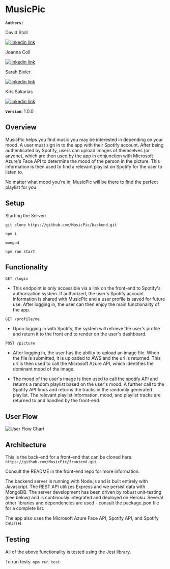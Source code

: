 # MusicPic

**```Authors```**```: ```

David Stoll 

[![linkedin link](https://img.shields.io/badge/link-linkedin-green.svg?longCache=true&style=for-the-badge)](https://www.linkedin.com/in/dstoll243/)

Joanna Coll 

[![linkedin link](https://img.shields.io/badge/link-linkedin-green.svg?longCache=true&style=for-the-badge)](https://www.linkedin.com/in/joanna-coll/)

Sarah Bixler

[![linkedin link](https://img.shields.io/badge/link-linkedin-green.svg?longCache=true&style=for-the-badge)](https://www.linkedin.com/in/sarah-bixler/)

Kris Sakarias 

[![linkedin link](https://img.shields.io/badge/link-linkedin-green.svg?longCache=true&style=for-the-badge)](https://www.linkedin.com/in/kris-sakarias/)

**```Version```**: 1.0.0

## Overview

MusicPic helps you find music you may be interested in depending on your mood. A user must sign in to the app with their Spotify account. After being authenticated by Spotify, users can upload images of themselves (or anyone), which are then used by the app in conjunction with Microsoft Azure's Face API to determine the mood of the person in the picture. This information is then used to find a relevant playlist on Spotify for the user to listen to. 

No matter what mood you're in, MusicPic will be there to find the perfect playlist for you.

## Setup

Starting the Server:

```
git clone https://github.com/MusicPic/backend.git

npm i

mongod

npm run start
```

## Functionality

  ```GET /login```
- This endpoint is only accessible via a link on the front-end to Spotify's authorization system. If authorized, the user's Spotify account information is shared with MusicPic and a user profile is saved for future use. After logging in, the user can then enjoy the main functionality of the app.

`GET /profile/me`
- Upon logging in with Spotify, the system will retrieve the user's profile and return it to the front end to render on the user's dashboard.

`POST /picture`
- After logging in, the user has the ability to upload an image file. When the file is submitted, it is uploaded to AWS and the url is returned. This url is then used to call the Microsoft Azure API, which identifies the dominant mood of the image.

- The mood of the user's image is then used to call the spotify API and returns a random playlist based on the user's mood. A further call to the Spotify API finds and returns the tracks in the randomly generated playlist. The relevant playlist information, mood, and playlist tracks are returned to and handled by the front-end.

## User Flow
![User Flow Chart](./src/assets/flow-chart.jpg)

## Architecture
This is the back-end for a front-end that can be cloned here: `https://github.com/MusicPic/frontend.git`

Consult the README in the front-end repo for more information.


The backend server is running with Node.js and is built entirely with Javascript. The REST API utilizes Express and we persist data with MongoDB. The server development has been driven by robust unit-testing (see below) and is continously integrated and deployed on Heroku. Several other libraries and dependencies are used - consult the package.json file for a complete list.

The app also uses the Microsoft Azure Face API, Spotify API, and Spotify OAUTH.

## Testing

All of the above functionality is tested using the Jest library. 

To run tests: `npm run test`
